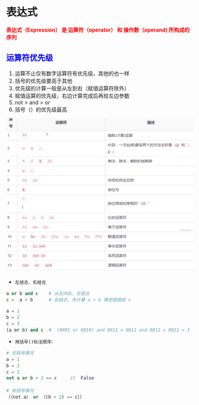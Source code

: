 # 表达式

 **<font color="red">表达式（Expression） 是 运算符（operator） 和 操作数（operand) 所构成的序列</font>**


## **<font color="blue"> 运算符优先级 </font>**
1. 运算不止仅有数字运算符有优先级，其他的也一样
2. 括号的优先级要高于其他
3. 优先级的计算一般是从左到右（赋值运算符除外）
4. 赋值运算的优先级，右边计算完成后再给左边参数
5. not > and > or
6. 括号（）的优先级最高

![](Picture/01.png)

- `左结合、右结合`

```python
a or b and c    # 从左向右，左结合
c =  a + b      # 右结合，先计算 a + b 再把值赋给 c
```

```python
a = 1
b = 2
c = 3
(a or b) and c  #  (0001 or 0010) and 0011 = 0011 and 0011 = 0011 = 3
```

- `用括号()标注顺序`:

```python
# 无括号情况
a = 1
b = 2
c = 2
not a or b + 2 == c     //  False

# 有括号情况
（（not a） or （(b + 2) == c））
```

